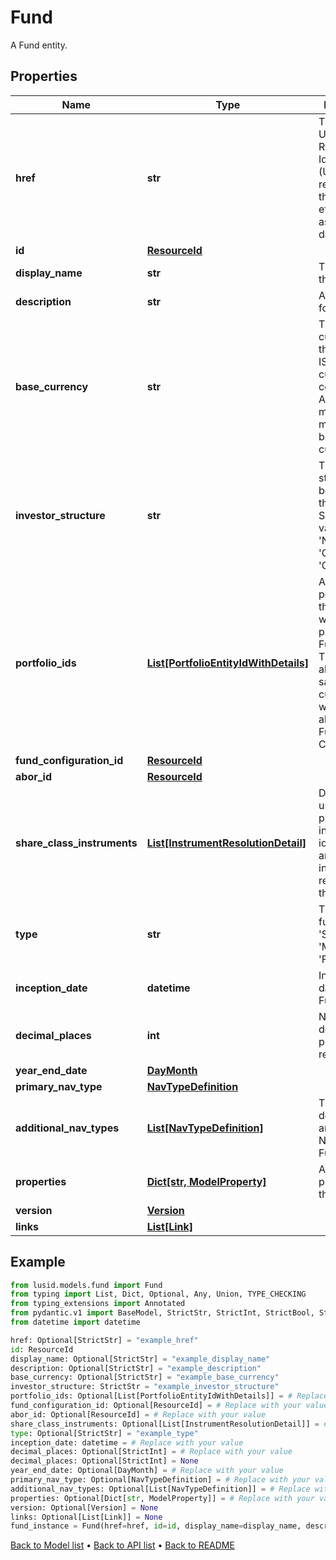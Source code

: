 # Fund

A Fund entity.
## Properties
Name | Type | Description | Notes
------------ | ------------- | ------------- | -------------
**href** | **str** | The specific Uniform Resource Identifier (URI) for this resource at the requested effective and asAt datetime. | [optional] 
**id** | [**ResourceId**](ResourceId.md) |  | 
**display_name** | **str** | The name of the Fund. | [optional] 
**description** | **str** | A description for the Fund. | [optional] 
**base_currency** | **str** | The base currency of the Fund in ISO 4217 currency code format. All portfolios must be of a matching base currency. | [optional] 
**investor_structure** | **str** | The Investor structure to be used by the Fund. Supported values are &#39;NonUnitised&#39;, &#39;Classes&#39; and &#39;Custom&#39;. | 
**portfolio_ids** | [**List[PortfolioEntityIdWithDetails]**](PortfolioEntityIdWithDetails.md) | A list of the portfolios on the fund, which are part of the Fund. Note: These must all have the same base currency, which must also much the Fund Base Currency. | [optional] 
**fund_configuration_id** | [**ResourceId**](ResourceId.md) |  | [optional] 
**abor_id** | [**ResourceId**](ResourceId.md) |  | [optional] 
**share_class_instruments** | [**List[InstrumentResolutionDetail]**](InstrumentResolutionDetail.md) | Details the user-provided instrument identifiers and the instrument resolved from them. | [optional] 
**type** | **str** | The type of fund; &#39;Standalone&#39;, &#39;Master&#39; or &#39;Feeder&#39; | [optional] 
**inception_date** | **datetime** | Inception date of the Fund | 
**decimal_places** | **int** | Number of decimal places for reporting | [optional] 
**year_end_date** | [**DayMonth**](DayMonth.md) |  | [optional] 
**primary_nav_type** | [**NavTypeDefinition**](NavTypeDefinition.md) |  | [optional] 
**additional_nav_types** | [**List[NavTypeDefinition]**](NavTypeDefinition.md) | The definitions for any additional NAVs on the Fund. | [optional] 
**properties** | [**Dict[str, ModelProperty]**](ModelProperty.md) | A set of properties for the Fund. | [optional] 
**version** | [**Version**](Version.md) |  | [optional] 
**links** | [**List[Link]**](Link.md) |  | [optional] 
## Example

```python
from lusid.models.fund import Fund
from typing import List, Dict, Optional, Any, Union, TYPE_CHECKING
from typing_extensions import Annotated
from pydantic.v1 import BaseModel, StrictStr, StrictInt, StrictBool, StrictFloat, StrictBytes, Field, validator, ValidationError, conlist, constr
from datetime import datetime

href: Optional[StrictStr] = "example_href"
id: ResourceId
display_name: Optional[StrictStr] = "example_display_name"
description: Optional[StrictStr] = "example_description"
base_currency: Optional[StrictStr] = "example_base_currency"
investor_structure: StrictStr = "example_investor_structure"
portfolio_ids: Optional[List[PortfolioEntityIdWithDetails]] = # Replace with your value
fund_configuration_id: Optional[ResourceId] = # Replace with your value
abor_id: Optional[ResourceId] = # Replace with your value
share_class_instruments: Optional[List[InstrumentResolutionDetail]] = # Replace with your value
type: Optional[StrictStr] = "example_type"
inception_date: datetime = # Replace with your value
decimal_places: Optional[StrictInt] = # Replace with your value
decimal_places: Optional[StrictInt] = None
year_end_date: Optional[DayMonth] = # Replace with your value
primary_nav_type: Optional[NavTypeDefinition] = # Replace with your value
additional_nav_types: Optional[List[NavTypeDefinition]] = # Replace with your value
properties: Optional[Dict[str, ModelProperty]] = # Replace with your value
version: Optional[Version] = None
links: Optional[List[Link]] = None
fund_instance = Fund(href=href, id=id, display_name=display_name, description=description, base_currency=base_currency, investor_structure=investor_structure, portfolio_ids=portfolio_ids, fund_configuration_id=fund_configuration_id, abor_id=abor_id, share_class_instruments=share_class_instruments, type=type, inception_date=inception_date, decimal_places=decimal_places, year_end_date=year_end_date, primary_nav_type=primary_nav_type, additional_nav_types=additional_nav_types, properties=properties, version=version, links=links)

```

[Back to Model list](../README.md#documentation-for-models) &#8226; [Back to API list](../README.md#documentation-for-api-endpoints) &#8226; [Back to README](../README.md)


